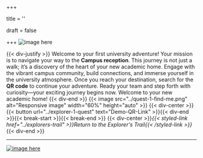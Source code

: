 +++

title = ''

draft = false

+++
![image here](../images/compass.png#center)

{{< div-justify >}}
Welcome to your first university adventure! Your mission is to navigate your way to the **Campus reception**. This journey is not just a walk; it’s a discovery of the heart of your new academic home. Engage with the vibrant campus community, build connections, and immerse yourself in the university atmosphere. Once you reach your destination, search for the **QR code** to continue your adventure. Ready your team and step forth with curiosity—your exciting journey begins now. Welcome to your new academic home!
{{< div-end >}}
{{< image src="../quest-1-find-me.png" alt="Responsive image" width="60%" height="auto" >}}
{{< div-center >}}{{< button url="../explorer-1-quest" text="Demo-QR-Link" >}}{{< div-end >}}{{< break-start >}}{{< break-end >}}
{{< div-center >}}*{{< styled-link href="../explorers-trail" >}}Return to the Explorer's Trail{{< /styled-link >}}*{{< div-end >}}
___
[![image here](../images/lost-icon.png#center)](../lost)
